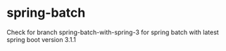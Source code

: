 # spring-batch

Check for branch spring-batch-with-spring-3 for spring batch with latest spring boot version 3.1.1
